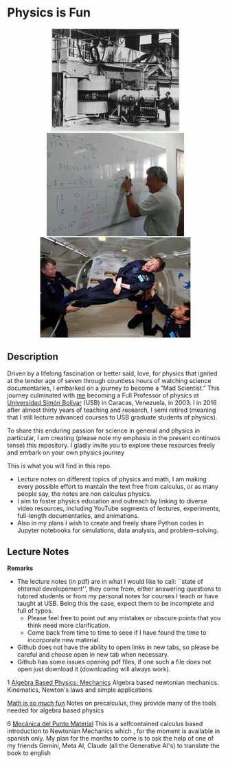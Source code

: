 <p align="center">
  <H1> Physics is Fun </H1>
</p>

<p align="center">
  <img src="pics/Berkeley_60-inch_cyclotron.jpg" width="300" title="hover text">
  <img src="pics/Jesus-Esteban_MIC119.jpg" width="320" title="hover text">
  <img src="pics/Hawking_in_Zero_Gravity_NASA.jpg" width="350" title="hover text">
</p>




## Description

Driven by a lifelong fascination or better said, love, for physics that ignited at the tender age of seven through countless hours of watching science documentaries, I embarked on a journey to become a "Mad Scientist." This journey culminated with [me](https://sites.google.com/view/marioicaicedo) becoming a Full Professor of physics at [Universidad Simón Bolívar](http://www.usb.ve) (USB) in Caracas, Venezuela, in 2003. I in 2016 after almost thirty years of teaching and research, I semi retired (meaning that I still lecture advanced courses to USB graduate students of physics).

To share this enduring passion for science in general and physics in particular, I am creating (please note my emphasis in the present continuos tense) this repository. I gladly invite you to explore these resources freely and embark on your own physics journey

This is what you will find in this repo. 

*  Lecture notes on different topics of physics and math, I am making every possible effort to mantain the text free from calculus, or as many people say, the notes are non calculus physics.
*  I aim to foster physics education and outreach by linking to diverse video resources, including YouTube segments of lectures, experiments, full-length documentaries, and animations.
*  Also in my plans I wish to create and freely share Python codes in Jupyter notebooks for simulations, data analysis, and problem-solving.  


## Lecture Notes

**Remarks** 

* The lecture notes (in pdf) are in what I would like to call: ``state of ehternal developement'', they come from, either answering questions to tutored students or from my personal notes for courses I teach or have taught at USB. Being this the case, expect them to be incomplete and full of typos.
  * Please feel free to point out any mistakes or obscure points that you think need more clarification.
  * Come back from time to time to seee if I have found the time to incorporate new material.
* Github does not have the ability to open links in new  tabs, so please be careful and choose open in new tab when necessary.
* Github has some issues opening pdf files, if one such a file does not open just download it (downloading will always work).

  

1 [Algebra Based Physics: Mechanics](docs/Algebra_Based_Physics_MECHANICS.pdf) Algebra based newtonian mechanics. Kinematics, Newton's laws and simple applications

[Math is so much fun](docs/M_is_Fun.pdf) Notes on precalculus, they provide many of the tools needed for algebra based physics


6 [Mecánica del Punto Material](docs/Mecanica_del_Punto_Material.pdf) This is a selfcontained calculus based introduction to Newtonian Mechanics which , for the moment is available in spanish only. My plan for the months to come is to ask the help of one of my friends Gemini, Meta AI, Claude (all the Generative AI's) to translate the book to english 
